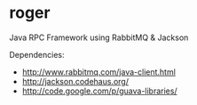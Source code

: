 roger
=====

Java RPC Framework using RabbitMQ & Jackson

Dependencies:
- http://www.rabbitmq.com/java-client.html
- http://jackson.codehaus.org/
- http://code.google.com/p/guava-libraries/
